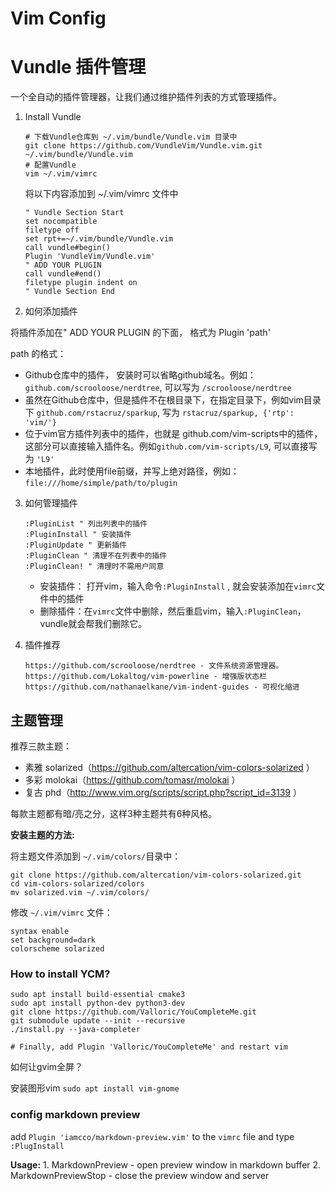 # Vim Config



# Vundle 插件管理

一个全自动的插件管理器，让我们通过维护插件列表的方式管理插件。

1. Install Vundle

   ```shell
   # 下载Vundle仓库到 ~/.vim/bundle/Vundle.vim 目录中
   git clone https://github.com/VundleVim/Vundle.vim.git ~/.vim/bundle/Vundle.vim
   # 配置Vundle
   vim ~/.vim/vimrc
   ```

   将以下内容添加到 ~/.vim/vimrc 文件中

   ```vim
   " Vundle Section Start
   set nocompatible
   filetype off
   set rpt+=~/.vim/bundle/Vundle.vim
   call vundle#begin()
   Plugin 'VundleVim/Vundle.vim'
   " ADD YOUR PLUGIN
   call vundle#end() 
   filetype plugin indent on
   " Vundle Section End
   ```

2.  如何添加插件

   将插件添加在" ADD YOUR PLUGIN 的下面， 格式为 Plugin 'path'

   path 的格式：

   - Github仓库中的插件， 安装时可以省略github域名。例如： `github.com/scrooloose/nerdtree`, 可以写为 `/scrooloose/nerdtree`
   - 虽然在Github仓库中，但是插件不在根目录下，在指定目录下，例如vim目录下 `github.com/rstacruz/sparkup`, 写为 `rstacruz/sparkup, {'rtp': 'vim/'}` 
   - 位于vim官方插件列表中的插件，也就是 github.com/vim-scripts中的插件，这部分可以直接输入插件名。例如`github.com/vim-scripts/L9`, 可以直接写为 `'L9'`
   - 本地插件，此时使用file前缀，并写上绝对路径，例如：`file:///home/simple/path/to/plugin`

3. 如何管理插件

   ```shell
   :PluginList " 列出列表中的插件
   :PluginInstall " 安装插件
   :PluginUpdate " 更新插件
   :PluginClean " 清理不在列表中的插件
   :PluginClean! " 清理时不需用户同意
   ```

   - 安装插件： 打开vim，输入命令`:PluginInstall` , 就会安装添加在`vimrc`文件中的插件
   - 删除插件：在`vimrc`文件中删除，然后重启vim，输入`:PluginClean`，vundle就会帮我们删除它。

4. 插件推荐

   ```
   https://github.com/scrooloose/nerdtree - 文件系统资源管理器。 
   https://github.com/Lokaltog/vim-powerline - 增强版状态栏
   https://github.com/nathanaelkane/vim-indent-guides - 可视化缩进
   ```


## 主题管理

推荐三款主题：

- 素雅 solarized（<https://github.com/altercation/vim-colors-solarized> ）
- 多彩 molokai（<https://github.com/tomasr/molokai> ）
- 复古 phd（<http://www.vim.org/scripts/script.php?script_id=3139> ）

 每款主题都有暗/亮之分，这样3种主题共有6种风格。

**安装主题的方法:**

将主题文件添加到 `~/.vim/colors/`目录中：

```shell
git clone https://github.com/altercation/vim-colors-solarized.git
cd vim-colors-solarized/colors
mv solarized.vim ~/.vim/colors/
```

修改 `~/.vim/vimrc` 文件：

```
syntax enable
set background=dark
colorscheme solarized
```
### How to install YCM?
```shell
sudo apt install build-essential cmake3
sudo apt install python-dev python3-dev
git clone https://github.com/Valloric/YouCompleteMe.git
git submodule update --init --recursive 
./install.py --java-completer

# Finally, add Plugin 'Valloric/YouCompleteMe' and restart vim
```


如何让gvim全屏？

安装图形vim `sudo apt install vim-gnome`

### config markdown preview

add `Plugin 'iamcco/markdown-preview.vim'` to the `vimrc` file and type `:PlugInstall`

**Usage:**
    1. MarkdownPreview - open preview window in markdown buffer
    2. MarkdownPreviewStop - close the preview window and server

